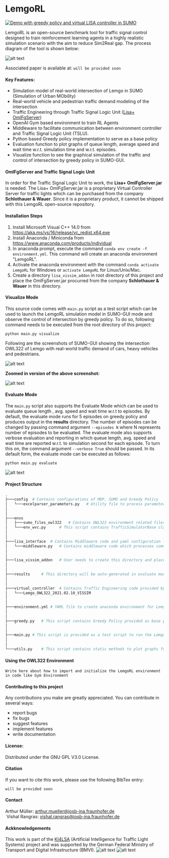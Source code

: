 # LemgoRL
[![Demo with greedy policy and virtual LISA controller in SUMO](https://img.youtube.com/vi/MNPH1k5h1-g/0.jpg)](https://www.youtube.com/watch?v=MNPH1k5h1-g)

LemgoRL is an open-source benchmark tool for traffic signal control designed to train reinforcement learning agents in a highly realistic simulation scenario with the aim to reduce Sim2Real gap. The process diagram of the tool is shown below:

![alt text](./process_diagram.png "Process Diagram")

Associated paper is available at: `will be provided soon`

#### Key Features:

- Simulation model of real-world intersection of Lemgo in SUMO (Simulation of Urban MObility)
- Real-world vehicle and pedestrian traffic demand modeling of the intersection
- Traffic Engineering through Traffic Signal Logic Unit ([Lisa+ OmlFgServer](https://github.com/vishalrangras/LemgoRLTemp#omlfgserver-and-traffic-signal-logic-unit))
- OpenAI Gym based environment to train RL Agents
- Middleware to facilitate communication between environment controller and Traffic Signal Logic Unit (TSLU).
- Python based Greedy policy implementation to serve as a base policy
- Evaluation function to plot graphs of queue length, average speed and wait time w.r.t. simulation time and w.r.t. episodes.
- Visualize function to see the graphical simulation of the traffic and control of intersection by greedy policy in SUMO-GUI.

#### OmlFgServer and Traffic Signal Logic Unit

In order for the Traffic Signal Logic Unit to work, the **Lisa+ OmlFgServer.jar** is needed. The Lisa+ OmlFgServer.jar is a proprietary Virtual Controller Server for traffic lights which can be purchased from the company **Schlothauer & Wauer**. Since it is a proprietary product, it cannot be shipped with this LemgoRL open-source repository.

#### Installation Steps

1. Install Microsoft Visual C++ 14.0 from https://aka.ms/vs/16/release/vc_redist.x64.exe
2. Install Anaconda / Miniconda from https://www.anaconda.com/products/individual
3. In anaconda prompt, execute the command `conda env create -f environment.yml`. This command will create an anaconda environment "LemgoRL".
4. Activate the anaconda environment with the command `conda activate LemgoRL` for Windows or `activate LemgoRL` for Linux/Unix/Mac.
5. Create a directory `lisa_vissim_addon` in root directory of this project and place the OmlFgServer.jar procurred from the company **Schlothauer & Wauer** in this directory.

#### Visualize Mode

This source code comes with `main.py` script as a test script which can be used to launch the LemgoRL simulation model in SUMO-GUI mode and observe the control of intersection by greedy policy. To do so, following command needs to be executed from the root directory of this project:

`python main.py visualize`

Following are the screenshots of SUMO-GUI showing the intersection OWL322 of Lemgo with real-world traffic demand of cars, heavy vehicles and pedestrians.

![alt text](./Lemgo-RL01.PNG "LemgoRL Model - 1")

**Zoomed in version of the above screenshot:**

![alt text](./Lemgo-RL02-wt.PNG "LemgoRL Model - 2")

#### Evaluate Mode

The `main.py` script also supports the Evaluate Mode which can be used to evaluate queue length , avg. speed and wait time w.r.t to episodes. By default, the evaluate mode runs for 5 episodes on greedy policy and produces output in the **results** directory. The number of episodes can be changed by passing command argument `--episodes N` where N represents number of episodes to be evaluated. The evaluate mode also supports verbose evaluation and reporting in which queue length, avg. speed and wait time are reported w.r.t. to simulation second for each episode. To turn this on, the command argument `--verbose True` should be passed. In its default form, the evaluate mode can be executed as follows:

`python main.py evaluate`

![alt text](./evaluation-sample.png "Evaluation Sample")

#### Project Structure

```bash
.
├───config	# Contains configurations of MDP, SUMO and Greedy Policy
│	└───excelparser_parameters.py	# Utility file to process parameters from xls files
│	
│
├───envs
│   ├───sumo_files_owl322	# Contains OWL322 environment related files i.e. SUMO Network file, Additional Files, Traffic Demand and Sumo Config file
│   └───env_wvc.py		# This script contains TrafficSimulatorBase class which inherits OpenAI Gym Environment			 				
│
│
├───lisa_interface	# Contains Middleware code and yaml configuration file
│   └───middleware.py	# Contains middleware code which processes communication between environment controller and TSLU
│
│
├───lisa_vissim_addon	# User needs to create this directory and place OmlFgServer.jar in this directory
│
│
├───results		# This directory will be auto-generated in evaluate mode and will contain evaluation results
│
│ 
├───virtual_controller	# Contains Traffic Engineering code provided by Stuhrenberg GmbH
│   └───Lemgo_OWL322_2021.02.10_VISSIM
│
│
├───environment.yml	# YAML file to create anaconda environment for LemgoRL code execution
│
│
├───greedy.py	# This script contains Greedy Policy provided as base policy
│
│
├───main.py	# This script is provided as a test script to run the LemgoRL environment simulation in visualize and evaluate mode.
│
│
└───utils.py	# This script contains static methods to plot graphs for evaluation mode.
```

#### Using the OWL322 Environment

`Write here about how to import and initialize the LemgoRL environment in code like Gym Environment`

#### Contributing to this project
Any contributions you make are greatly appreciated.
You can contribute in several ways:
- report bugs
- fix bugs
- suggest features
- implement features
- write documentation

#### License:
Distributed under the GNU GPL V3.0 License.

#### Citation
If you want to cite this work, please use the following BibTex entry:

`will be provided soon`

#### Contact
Arthur Müller: arthur.mueller@iosb-ina.fraunhofer.de    
&nbsp;Vishal Rangras: vishal.rangras@iosb-ina.fraunhofer.de

#### Ackknowledgements
This work is part of the [KI4LSA](https://www.iosb-ina.fraunhofer.de/de/geschaeftsbereiche/maschinelles-lernen/forschungsthemen-und-projekte/projekt-KI4LSA.html) 
(Artificial Intelligence for Traffic Light Systems) 
project and was supported by the 
German Federal Ministry of Transport and Digital Infrastructure (BMVI).
![alt text](./Logo_KI4LSA.png)
![alt text](./Logo_BMVI.jpg )




